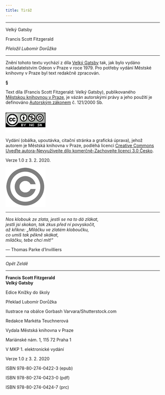 ```yaml
---
title: Tiráž
---
```


***

Velký Gatsby

Francis Scott Fitzgerald

_Přeložil Lubomír Dorůžka_


***

Znění tohoto textu vychází z díla [Velký Gatsby](https://search.mlp.cz/cz/titul/velky-gatsby-posledni-magnat/138432/) tak, jak bylo vydáno nakladatelstvím Odeon v Praze v roce 1979. Pro potřeby vydání Městské knihovny v Praze byl text redakčně zpracován.

**§**

Text díla (Francis Scott Fitzgerald: Velký Gatsby), publikovaného [Městskou knihovnou v Praze](https://www.mlp.cz/cz/), je vázán autorskými právy a jeho použití je definováno [Autorským zákonem](https://www.mkcr.cz/predpisy-zakonu-709.html) č. 121/2000 Sb.

[![image001.jpg](./resources/image001_fmt.png)](https://creativecommons.org/licenses/by-nc-sa/3.0/cz/)

Vydání (obálka, upoutávka, citační stránka a grafická úprava), jehož autorem je Městská knihovna v Praze, podléhá licenci [Creative Commons Uveďte autora-Nevyužívejte dílo komerčně-Zachovejte licenci 3.0 Česko](https://creativecommons.org/licenses/by-nc-sa/3.0/cz/).

Verze 1.0 z 3. 2. 2020.

  

![image002.jpg](./resources/image002_fmt.png)


***

_Nos klobouk ze zlata, jestli se na to dá zlákat,  
jestli jsi skokan, tak zkus před ní povyskočit,  
až křikne: „Miláčku ve zlatém kloboučku,  
co umíš tak pěkně skákat,  
miláčku, tebe chci mít!“_

— Thomas Parke d’Invilliers


***

_Opět Zeldě_


***

**Francis Scott Fitzgerald  
Velký Gatsby**

  

Edice Knížky do školy

Překlad Lubomír Dorůžka

Ilustrace na obálce Gorbash Varvara/Shutterstock.com

Redakce Markéta Teuchnerová

  

Vydala Městská knihovna v Praze

Mariánské nám. 1, 115 72 Praha 1

  

V MKP 1. elektronické vydání

Verze 1.0 z 3. 2. 2020

  

ISBN 978-80-274-0422-3 (epub)

ISBN 978-80-274-0423-0 (pdf)

ISBN 978-80-274-0424-7 (prc)
